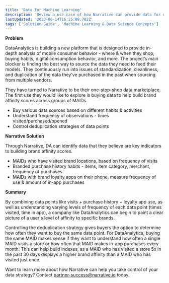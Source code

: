 ```yaml
---
title: 'Data for Machine Learning'
description: 'Review a use case of how Narrative can provide data for machine learning purposes all from one marketplace.'
lastUpdated: '2023-06-14T16:25:08.782Z'
tags: ['Solution Guide', 'Machine Learning & Data Science Concepts']
---
```

**Problem**

DataAnalytics is building a new platform that is designed to provide in-depth analysis of mobile consumer behavior - where & when they shop, buying habits, digital consumption behavior, and more. The project’s main blocker is finding the best way to source the data they need to feed their models. They continuously run into issues of standardization, cleanliness, and duplication of the data they’ve purchased in the past when sourcing  from multiple vendors. 

They have turned to Narrative to be their one-stop-shop data marketplace. The first use they would like to explore is buying data to help build brand affinity scores across groups of MAIDs. 

*   Buy various data sources based on different habits & activities 
*   Understand frequency of observations - times visited/purchased/opened
*   Control deduplication strategies of data points 

**Narrative Solution**

Through Narrative, DA can identify data that they believe are key indicators to building brand affinity scores. 

*   MAIDs who have visited brand locations, based on frequency of visits
*   Branded purchase history habits - items, item category, merchant, frequency of purchases
*   MAIDs with brand loyalty apps on their phone, measure frequency of use & amount of in-app purchases

**Summary**

By combining data points like visits + purchase history + loyalty app use, as well as understanding varying levels of frequency of each data point (times visited, time in app), a company like DataAnalytics can begin to paint a clear picture of a user's level of affinity to specific brands. 

Controlling the deduplication strategy gives buyers the option to determine how often they want to buy the same data point. For DataAnalytics, buying the same MAID makes sense if they want to understand how often a single MAID visits a store or how often that MAID makes in-app purchases every month. This can help build indexes, as a MAID who has visited a store 5x in the past 30 days displays a higher brand affinity than a MAID who has visited just once. 

Want to learn more about how Narrative can help you take control of your data strategy? Contact partner-success@narrative.io today.
